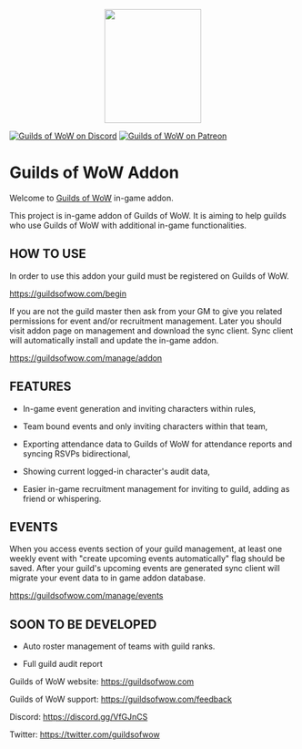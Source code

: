 <p align="center">
  <img src="https://guildsofwow.com/assets/images/guilds-of-wow-logo.png" width="170" height="200" />
</p>

[![Guilds of WoW on Discord](https://img.shields.io/static/v1?label=Discord&message=GoW&color=7289DA)](https://discord.gg/VfGJnCS) 
[![Guilds of WoW on Patreon](https://img.shields.io/static/v1?label=Patreon&message=GoW&color=f96854)](https://www.patreon.com/guildsofwow) 

# Guilds of WoW Addon
Welcome to [Guilds of WoW](https://gow.gg) in-game addon.

This project is in-game addon of Guilds of WoW. It is aiming to help guilds who use Guilds of WoW with additional in-game functionalities. 

## HOW TO USE

In order to use this addon your guild must be registered on Guilds of WoW.

https://guildsofwow.com/begin

If you are not the guild master then ask from your GM to give you related permissions for event and/or recruitment management. Later you should visit addon page on management and download the sync client. Sync client will automatically install and update the in-game addon.

https://guildsofwow.com/manage/addon

## FEATURES

- In-game event generation and inviting characters within rules,

- Team bound events and only inviting characters within that team,

- Exporting attendance data to Guilds of WoW for attendance reports and syncing RSVPs bidirectional,

- Showing current logged-in character's audit data,

- Easier in-game recruitment management for inviting to guild, adding as friend or whispering.

## EVENTS

When you access events section of your guild management, at least one weekly event with "create upcoming events automatically" flag should be saved. After your guild's upcoming events are generated sync client will migrate your event data to in game addon database. 

https://guildsofwow.com/manage/events

## SOON TO BE DEVELOPED

- Auto roster management of teams with guild ranks.

- Full guild audit report


Guilds of WoW website: https://guildsofwow.com

Guilds of WoW support: https://guildsofwow.com/feedback

Discord: https://discord.gg/VfGJnCS

Twitter: https://twitter.com/guildsofwow

